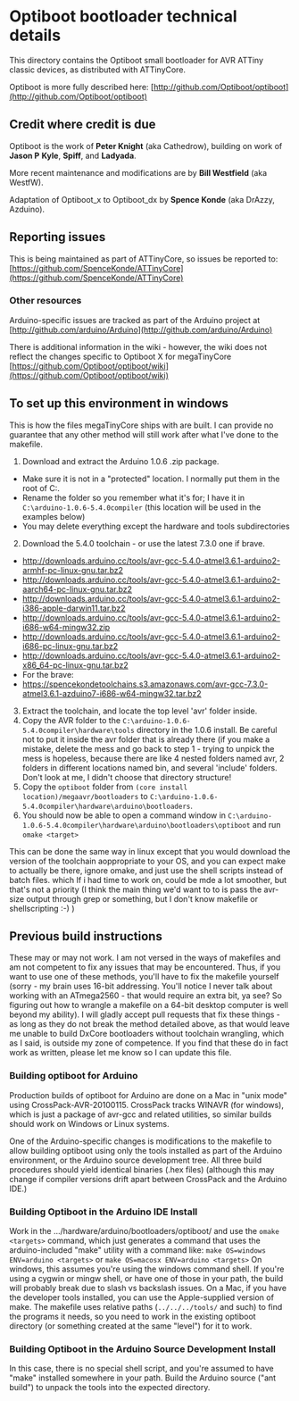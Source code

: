 # Optiboot bootloader technical details

This directory contains the Optiboot small bootloader for AVR ATTiny classic devices, as distributed with ATTinyCore.

Optiboot is more fully described here: [http://github.com/Optiboot/optiboot](http://github.com/Optiboot/optiboot)

## Credit where credit is due
Optiboot is the work of **Peter Knight** (aka Cathedrow), building on work of **Jason P** **Kyle**, **Spiff**, and **Ladyada**.

More recent maintenance and modifications are by **Bill Westfield** (aka WestfW).

Adaptation of Optiboot_x to Optiboot_dx by **Spence Konde** (aka DrAzzy, Azduino).

## Reporting issues
This is being maintained as part of ATTinyCore, so issues be reported to:
[https://github.com/SpenceKonde/ATTinyCore](https://github.com/SpenceKonde/ATTinyCore)

### Other resources

Arduino-specific issues are tracked as part of the Arduino project
at [http://github.com/arduino/Arduino](http://github.com/arduino/Arduino)


There is additional information in the wiki - however, the wiki does not reflect the changes specific to Optiboot X for megaTinyCore
[https://github.com/Optiboot/optiboot/wiki](https://github.com/Optiboot/optiboot/wiki)


## To set up this environment in windows
This is how the files megaTinyCore ships with are built. I can provide no guarantee that any other method will still work after what I've done to the makefile.
1. Download and extract the Arduino 1.0.6 .zip package.
* Make sure it is not in a "protected" location. I normally put them in the root of C:.
* Rename the folder so you remember what it's for; I have it in `C:\arduino-1.0.6-5.4.0compiler` (this location will be used in the examples below)
* You may delete everything except the hardware and tools subdirectories
2. Download the 5.4.0 toolchain - or use the latest 7.3.0 one if brave.
* [http://downloads.arduino.cc/tools/avr-gcc-5.4.0-atmel3.6.1-arduino2-armhf-pc-linux-gnu.tar.bz2 ](http://downloads.arduino.cc/tools/avr-gcc-5.4.0-atmel3.6.1-arduino2-armhf-pc-linux-gnu.tar.bz2 )
* [http://downloads.arduino.cc/tools/avr-gcc-5.4.0-atmel3.6.1-arduino2-aarch64-pc-linux-gnu.tar.bz2 ](http://downloads.arduino.cc/tools/avr-gcc-5.4.0-atmel3.6.1-arduino2-aarch64-pc-linux-gnu.tar.bz2 )
* [http://downloads.arduino.cc/tools/avr-gcc-5.4.0-atmel3.6.1-arduino2-i386-apple-darwin11.tar.bz2 ](http://downloads.arduino.cc/tools/avr-gcc-5.4.0-atmel3.6.1-arduino2-i386-apple-darwin11.tar.bz2 )
* [http://downloads.arduino.cc/tools/avr-gcc-5.4.0-atmel3.6.1-arduino2-i686-w64-mingw32.zip ](http://downloads.arduino.cc/tools/avr-gcc-5.4.0-atmel3.6.1-arduino2-i686-w64-mingw32.zip )
* [http://downloads.arduino.cc/tools/avr-gcc-5.4.0-atmel3.6.1-arduino2-i686-pc-linux-gnu.tar.bz2 ](http://downloads.arduino.cc/tools/avr-gcc-5.4.0-atmel3.6.1-arduino2-i686-pc-linux-gnu.tar.bz2 )
* [http://downloads.arduino.cc/tools/avr-gcc-5.4.0-atmel3.6.1-arduino2-x86_64-pc-linux-gnu.tar.bz2 ](http://downloads.arduino.cc/tools/avr-gcc-5.4.0-atmel3.6.1-arduino2-x86_64-pc-linux-gnu.tar.bz2 )
* For the brave:
* [https://spencekondetoolchains.s3.amazonaws.com/avr-gcc-7.3.0-atmel3.6.1-azduino7-i686-w64-mingw32.tar.bz2 ](https://spencekondetoolchains.s3.amazonaws.com/avr-gcc-7.3.0-atmel3.6.1-azduino7-i686-w64-mingw32.tar.bz2)
3. Extract the toolchain, and locate the top level 'avr' folder inside.
4. Copy the AVR folder to the `C:\arduino-1.0.6-5.4.0compiler\hardware\tools` directory in the 1.0.6 install. Be careful not to put it inside the avr folder that is already there (if you make a mistake, delete the mess and go back to step 1 - trying to unpick the mess is hopeless, because there are like 4 nested folders named avr, 2 folders in different locations named bin, and several 'include' folders. Don't look at me, I didn't choose that directory structure!
5. Copy the `optiboot` folder from `(core install location)/megaavr/bootloaders` to `C:\arduino-1.0.6-5.4.0compiler\hardware\arduino\bootloaders`.
6. You should now be able to open a command window in `C:\arduino-1.0.6-5.4.0compiler\hardware\arduino\bootloaders\optiboot` and run `omake <target>`

This can be done the same way in linux except that you would download the version of the toolchain aoppropriate to your OS, and you can expect make to actually be there, ignore omake, and just use the shell scripts instead of batch files. which If i had time to work on, could be mde a lot smoother, but that's not a priority (I think the main thing we'd want to to is pass the avr-size output through grep or something, but I don't know makefile or shellscripting :-) )


## Previous build instructions
These may or may not work. I am not versed in the ways of makefiles and am not competent to fix any issues that may be encountered. Thus, if you want to use one of these methods, you'll have to fix the makefile yourself (sorry - my brain uses 16-bit addressing. You'll notice I never talk about working with an ATmega2560 - that would require an extra bit, ya see? So figuring out how to wrangle a makefile on a 64-bit desktop computer is well beyond my ability). I will gladly accept pull requests that fix these things - as long as they do not break the method detailed above, as that would leave me unable to build DxCore bootloaders without toolchain wrangling, which as I said, is outside my zone of competence. If you find that these do in fact work as written, please let me know so I can update this file.

### Building optiboot for Arduino

Production builds of optiboot for Arduino are done on a Mac in "unix mode"
using CrossPack-AVR-20100115.  CrossPack tracks WINAVR (for windows), which
is just a package of avr-gcc and related utilities, so similar builds should
work on Windows or Linux systems.

One of the Arduino-specific changes is modifications to the makefile to
allow building optiboot using only the tools installed as part of the
Arduino environment, or the Arduino source development tree.  All three
build procedures should yield identical binaries (.hex files) (although
this may change if compiler versions drift apart between CrossPack and
the Arduino IDE.)


### Building Optiboot in the Arduino IDE Install

Work in the .../hardware/arduino/bootloaders/optiboot/ and use the
`omake <targets>` command, which just generates a command that uses
the arduino-included "make" utility with a command like:
    `make OS=windows ENV=arduino <targets>`
or  `make OS=macosx ENV=arduino <targets>`
On windows, this assumes you're using the windows command shell.  If
you're using a cygwin or mingw shell, or have one of those in your
path, the build will probably break due to slash vs backslash issues.
On a Mac, if you have the developer tools installed, you can use the
Apple-supplied version of make.
The makefile uses relative paths (`../../../tools/` and such) to find
the programs it needs, so you need to work in the existing optiboot
directory (or something created at the same "level") for it to work.



### Building Optiboot in the Arduino Source Development Install

In this case, there is no special shell script, and you're assumed to
have "make" installed somewhere in your path.
Build the Arduino source ("ant build") to unpack the tools into the
expected directory.
